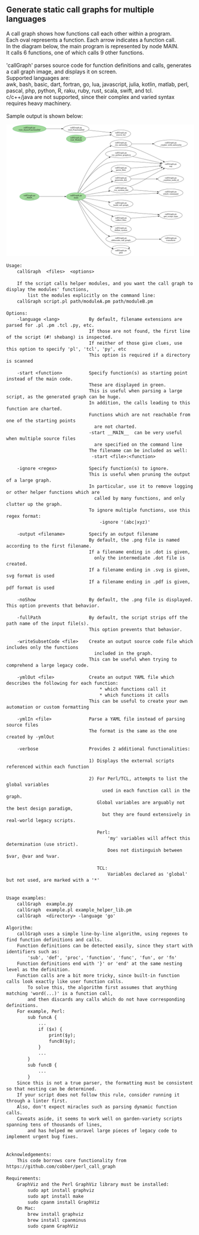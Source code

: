 ## Generate static call graphs for multiple languages
A call graph shows how functions call each other within a program.<br>
Each oval represents a function.  Each arrow indicates a function call.<br>
In the diagram below, the main program is represented by node MAIN.<br>
It calls 6 functions, one of which calls 9 other functions.<br>
<br>
'callGraph' parses source code for function definitions and calls, generates a call graph image, and displays it on screen.<br>
Supported languages are:<br>
awk, bash, basic, dart, fortran, go, lua, javascript, julia, kotlin, matlab, perl, pascal, php, python, R, raku, ruby, rust, scala, swift, and tcl.<br>
c/c++/java are not supported, since their complex and varied syntax requires heavy machinery.<br>
<br>
Sample output is shown below:<br>

!["Sample output"](callGraph.png)

    Usage:
        callGraph  <files>  <options>

        If the script calls helper modules, and you want the call graph to display the modules' functions,
            list the modules explicitly on the command line:
        callGraph script.pl path/moduleA.pm path/moduleB.pm
        
    Options:
        -language <lang>           By default, filename extensions are parsed for .pl .pm .tcl .py, etc.
                                   If those are not found, the first line of the script (#! shebang) is inspected.
                                   If neither of those give clues, use this option to specify 'pl', 'tcl', 'py', etc
                                   This option is required if a directory is scanned

        -start <function>          Specify function(s) as starting point instead of the main code.
                                   These are displayed in green.
                                   This is useful when parsing a large script, as the generated graph can be huge.
                                   In addition, the calls leading to this function are charted.
                                   Functions which are not reachable from one of the starting points
                                     are not charted.
                                   -start __MAIN__  can be very useful when multiple source files
                                     are specified on the command line
                                   The filename can be included as well:
                                    -start <file>:<function>

        -ignore <regex>            Specify function(s) to ignore.
                                   This is useful when pruning the output of a large graph.
                                   In particular, use it to remove logging or other helper functions which are
                                     called by many functions, and only clutter up the graph.
                                   To ignore multiple functions, use this regex format:
                                       -ignore '(abc|xyz)'

        -output <filename>         Specify an output filename
                                   By default, the .png file is named according to the first filename.
                                   If a filename ending in .dot is given,
                                     only the intermediate .dot file is created.
                                   If a filename ending in .svg is given, svg format is used
                                   If a filename ending in .pdf is given, pdf format is used

        -noShow                    By default, the .png file is displayed.  This option prevents that behavior.

        -fullPath                  By default, the script strips off the path name of the input file(s).
                                   This option prevents that behavior.

        -writeSubsetCode <file>    Create an output source code file which includes only the functions
                                     included in the graph.
                                   This can be useful when trying to comprehend a large legacy code.

        -ymlOut <file>             Create an output YAML file which describes the following for each function:
                                       * which functions call it
                                       * which functions it calls
                                   This can be useful to create your own automation or custom formatting
                                   
        -ymlIn <file>              Parse a YAML file instead of parsing source files
                                   The format is the same as the one created by -ymlOut

        -verbose                   Provides 2 additional functionalities:
                                   
                                   1) Displays the external scripts referenced within each function

                                   2) For Perl/TCL, attempts to list the global variables
                                        used in each function call in the graph.
                                      Global variables are arguably not the best design paradigm,
                                        but they are found extensively in real-world legacy scripts.

                                      Perl:
                                          'my' variables will affect this determination (use strict).
                                          Does not distinguish between $var, @var and %var.

                                      TCL:
                                          Variables declared as 'global' but not used, are marked with a '*'


    Usage examples:
        callGraph  example.py
        callGraph  example.pl example_helper_lib.pm
        callGraph  <directory> -language 'go'

    Algorithm:
        callGraph uses a simple line-by-line algorithm, using regexes to find function definitions and calls.
        Function definitions can be detected easily, since they start with identifiers such as:
            'sub', 'def', 'proc', 'function', 'func', 'fun', or 'fn'
        Function definitions end with '}' or 'end' at the same nesting level as the definition.
        Function calls are a bit more tricky, since built-in function calls look exactly like user function calls.
            To solve this, the algorithm first assumes that anything matching 'word(...)' is a function call,
            and then discards any calls which do not have corresponding definitions.
        For example, Perl:
            sub funcA {
                ...
                if ($x) {
                    print($y);
                    funcB($y);
                }
                ...
            }
            sub funcB {
                ...
            }
        Since this is not a true parser, the formatting must be consistent so that nesting can be determined.
        If your script does not follow this rule, consider running it through a linter first.
        Also, don't expect miracles such as parsing dynamic function calls.
        Caveats aside, it seems to work well on garden-variety scripts spanning tens of thousands of lines,
            and has helped me unravel large pieces of legacy code to implement urgent bug fixes.

        
    Acknowledgements:
        This code borrows core functionality from https://github.com/cobber/perl_call_graph

    Requirements:
        GraphViz and the Perl GraphViz library must be installed:
            sudo apt install graphviz
            sudo apt install make
            sudo cpanm install GraphViz
        On Mac:
            brew install graphviz
            brew install cpanminus
            sudo cpanm GraphViz

